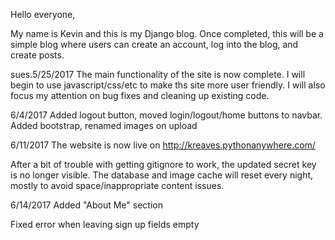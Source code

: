 Hello everyone, 

My name is Kevin and this is my Django blog. Once completed, this will be a simple blog where users can create an account, log into the blog, and create posts.

sues.5/25/2017
The main functionality of the site is now complete. I will begin to use javascript/css/etc to make ths site more user friendly. I will also focus my attention on bug fixes and cleaning up existing code.

6/4/2017
Added logout button, moved login/logout/home buttons to navbar.
Added bootstrap, renamed images on upload

6/11/2017
The website is now live on http://kreaves.pythonanywhere.com/

After a bit of trouble with getting gitignore to work, the updated secret key is no longer visible.
The database and image cache will reset every night, mostly to avoid space/inappropriate content issues.

6/14/2017
Added "About Me" section

Fixed error when leaving sign up fields empty